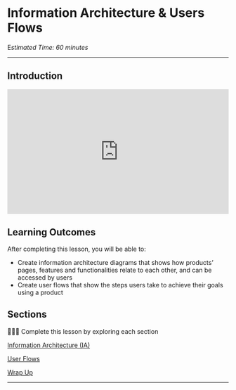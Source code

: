 # Information Architecture & Users Flows

E*stimated Time: 60 minutes*

---

## Introduction

<div style="position: relative; padding-bottom: 56.25%; height: 0;"><iframe width="560" height="315" src="https://www.youtube.com/embed/_V3e_yj9hsI" title="YouTube video player" frameborder="0" allow="accelerometer; autoplay; clipboard-write; encrypted-media; gyroscope; picture-in-picture; web-share" allowfullscreen style="position: absolute; top: 0; left: 0; width: 100%; height: 100%;"></iframe>
</div>


## **Learning Outcomes**

After completing this lesson, you will be able to:

- Create information architecture diagrams that shows how products’ pages, features and functionalities relate to each other, and can be accessed by users 
- Create user flows that show the steps users take to achieve their goals using a product


## Sections

<aside>

👩🏿‍🏫 Complete this lesson by exploring each section

</aside>

[Information Architecture (IA)](lessons/userflows/ia.md)

[User Flows](lessons/userflows/userflows.md)

[Wrap Up](lessons/useflows/wrap-up.md)

---

